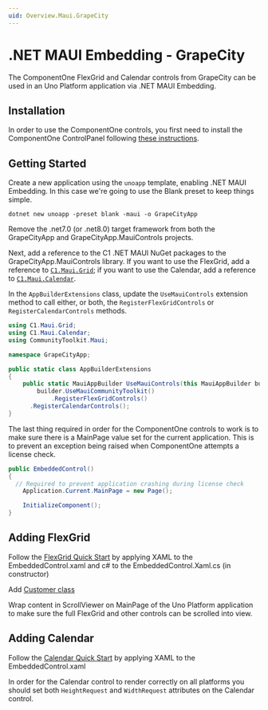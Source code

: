 ```yaml
---
uid: Overview.Maui.GrapeCity
---
```

# .NET MAUI Embedding - GrapeCity

The ComponentOne FlexGrid and Calendar controls from GrapeCity can be used in an Uno Platform application via .NET MAUI Embedding. 

## Installation

In order to use the ComponentOne controls, you first need to install the ComponentOne ControlPanel following [these instructions](https://www.grapecity.com/componentone/docs/maui/online-maui/get-started.html).

## Getting Started

Create a new application using the `unoapp` template, enabling .NET MAUI Embedding. In this case we're going to use the Blank preset to keep things simple.

```
dotnet new unoapp -preset blank -maui -o GrapeCityApp
```

Remove the .net7.0 (or .net8.0) target framework from both the GrapeCityApp and GrapeCityApp.MauiControls projects.

Next, add a reference to the C1 .NET MAUI NuGet packages to the GrapeCityApp.MauiControls library. If you want to use the FlexGrid, add a reference to [`C1.Maui.Grid`](https://www.nuget.org/packages/C1.Maui.Grid); if you want to use the Calendar, add a reference to [`C1.Maui.Calendar`](https://www.nuget.org/packages/C1.Maui.Calendar).

In the `AppBuilderExtensions` class, update the `UseMauiControls` extension method to call either, or both, the `RegisterFlexGridControls` or `RegisterCalendarControls` methods.

```cs
using C1.Maui.Grid;
using C1.Maui.Calendar;
using CommunityToolkit.Maui;

namespace GrapeCityApp;

public static class AppBuilderExtensions
{
	public static MauiAppBuilder UseMauiControls(this MauiAppBuilder builder) =>
		builder.UseMauiCommunityToolkit()
			.RegisterFlexGridControls()
      .RegisterCalendarControls();
}
```

The last thing required in order for the ComponentOne controls to work is to make sure there is a MainPage value set for the current application. This is to prevent an exception being raised when ComponentOne attempts a license check.

```cs
public EmbeddedControl()
{
  // Required to prevent application crashing during license check
	Application.Current.MainPage = new Page();

	InitializeComponent();
}
```

## Adding FlexGrid

Follow the [FlexGrid Quick Start](https://www.grapecity.com/componentone/docs/maui/online-maui/flexgrid-quickstart.html) by applying XAML to the EmbeddedControl.xaml and c# to the EmbeddedControl.Xaml.cs (in constructor)

Add [Customer class](https://www.grapecity.com/componentone/docs/maui/online-maui/customerclass.html)

Wrap content in ScrollViewer on MainPage of the Uno Platform application to make sure the full FlexGrid and other controls can be scrolled into view.


## Adding Calendar

Follow the [Calendar Quick Start](https://www.grapecity.com/componentone/docs/maui/online-maui/calendarquickstart.html) by applying XAML to the EmbeddedControl.xaml

In order for the Calendar control to render correctly on all platforms you should set both `HeightRequest` and `WidthRequest` attributes on the Calendar control.

